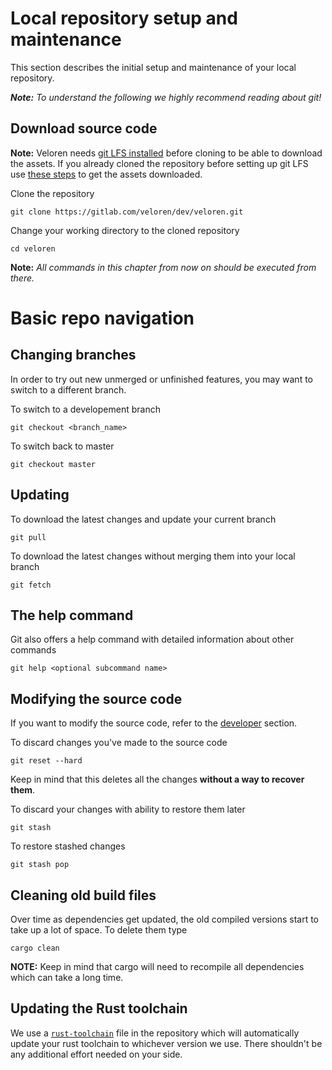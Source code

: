 # Local repository setup and maintenance

This section describes the initial setup and maintenance of your local repository.<br>

_**Note:** To understand the following we highly recommend reading about git!_

## Download source code

**Note:** Veloren needs [git LFS installed](development-tools.md#git-lfs) before cloning to be able to download the assets. If you already cloned the repository before setting up git LFS use [these steps](troubleshooting.md#when-lfs-was-not-setup-before-cloning-the-repo) to get the assets downloaded.

Clone the repository

```
git clone https://gitlab.com/veloren/dev/veloren.git
```

Change your working directory to the cloned repository

```
cd veloren
```

**Note:** _All commands in this chapter from now on should be executed from there._

# Basic repo navigation

## Changing branches

In order to try out new unmerged or unfinished features, you may want to switch to a different branch.

To switch to a developement branch

```
git checkout <branch_name>
```

To switch back to master

```
git checkout master
```

## Updating

To download the latest changes and update your current branch

```
git pull
```

To download the latest changes without merging them into your local branch

```
git fetch
```

## The help command

Git also offers a help command with detailed information about other commands

```
git help <optional subcommand name>
```

## Modifying the source code

If you want to modify the source code, refer to the [developer](developers) section.

To discard changes you've made to the source code

```
git reset --hard
```

Keep in mind that this deletes all the changes **without a way to recover them**.

To discard your changes with ability to restore them later

```
git stash
```

To restore stashed changes

```
git stash pop
```

## Cleaning old build files

Over time as dependencies get updated, the old compiled versions start to take up a lot of space. To delete them type

```
cargo clean
```

**NOTE:** Keep in mind that cargo will need to recompile all dependencies which can take a long time.

## Updating the Rust toolchain

We use a [`rust-toolchain`](https://github.com/rust-lang/rustup#the-toolchain-file) file in the repository which will automatically update
your rust toolchain to whichever version we use. There shouldn't be any additional effort needed on your side.
